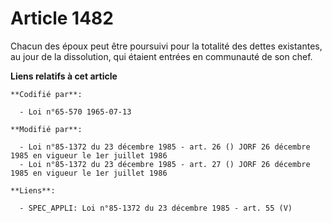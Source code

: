 # Article 1482

Chacun des époux peut être poursuivi pour la totalité des dettes existantes, au jour de la dissolution, qui étaient entrées
en communauté de son chef.

**Liens relatifs à cet article**

	**Codifié par**:

	  - Loi n°65-570 1965-07-13

	**Modifié par**:

	  - Loi n°85-1372 du 23 décembre 1985 - art. 26 () JORF 26 décembre 1985 en vigueur le 1er juillet 1986
	  - Loi n°85-1372 du 23 décembre 1985 - art. 27 () JORF 26 décembre 1985 en vigueur le 1er juillet 1986

	**Liens**:

	  - SPEC_APPLI: Loi n°85-1372 du 23 décembre 1985 - art. 55 (V)
